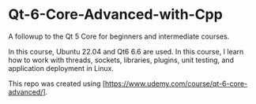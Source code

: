 # Qt-6-Core-Advanced-with-Cpp
A followup to the Qt 5 Core for beginners and intermediate courses. 

In this course, Ubuntu 22.04 and Qt6 6.6 are used. 
In this course, I learn how to work with threads, sockets, libraries, plugins, unit testing, and application deployment in Linux.

This repo was created using [https://www.udemy.com/course/qt-6-core-advanced/]. 


